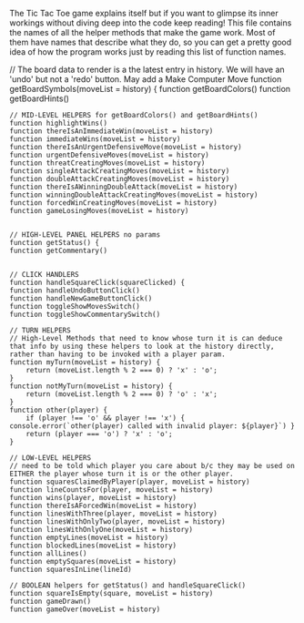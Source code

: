 The Tic Tac Toe game explains itself but if you want to glimpse its inner workings without diving deep into the code keep reading!
This file contains the names of all the helper methods that make the game work. Most of them have names that describe what they do, so you can get a pretty good idea of how the program works just by reading this list of function names. 

// The board data to render is a the latest entry in history.  We will have an 'undo' but not a 'redo' button.  May add a Make Computer Move
    function getBoardSymbols(moveList = history) {
    function getBoardColors() 
    function getBoardHints() 
    


    // MID-LEVEL HELPERS for getBoardColors() and getBoardHints()
    function highlightWins()
    function thereIsAnImmediateWin(moveList = history) 
    function immediateWins(moveList = history) 
    function thereIsAnUrgentDefensiveMove(moveList = history) 
    function urgentDefensiveMoves(moveList = history) 
    function threatCreatingMoves(moveList = history) 
    function singleAttackCreatingMoves(moveList = history)
    function doubleAttackCreatingMoves(moveList = history) 
    function thereIsAWinningDoubleAttack(moveList = history)
    function winningDoubleAttackCreatingMoves(moveList = history) 
    function forcedWinCreatingMoves(moveList = history) 
    function gameLosingMoves(moveList = history) 


    // HIGH-LEVEL PANEL HELPERS no params
    function getStatus() {
    function getCommentary() 


    // CLICK HANDLERS
    function handleSquareClick(squareClicked) {
    function handleUndoButtonClick() 
    function handleNewGameButtonClick()
    function toggleShowMovesSwitch() 
    function toggleShowCommentarySwitch() 

    // TURN HELPERS
    // High-Level Methods that need to know whose turn it is can deduce that info by using these helpers to look at the history directly, rather than having to be invoked with a player param. 
    function myTurn(moveList = history) {
        return (moveList.length % 2 === 0) ? 'x' : 'o';
    }
    function notMyTurn(moveList = history) {
        return (moveList.length % 2 === 0) ? 'o' : 'x';
    }
    function other(player) {
        if (player !== 'o' && player !== 'x') { console.error(`other(player) called with invalid player: ${player}`) }
        return (player === 'o') ? 'x' : 'o';
    }

    // LOW-LEVEL HELPERS
    // need to be told which player you care about b/c they may be used on EITHER the player whose turn it is or the other player.
    function squaresClaimedByPlayer(player, moveList = history) 
    function lineCountsFor(player, moveList = history) 
    function wins(player, moveList = history)
    function thereIsAForcedWin(moveList = history)
    function linesWithThree(player, moveList = history) 
    function linesWithOnlyTwo(player, moveList = history) 
    function linesWithOnlyOne(moveList = history) 
    function emptyLines(moveList = history)
    function blockedLines(moveList = history) 
    function allLines() 
    function emptySquares(moveList = history)
    function squaresInLine(lineId) 

    // BOOLEAN helpers for getStatus() and handleSquareClick()
    function squareIsEmpty(square, moveList = history)
    function gameDrawn() 
    function gameOver(moveList = history) 

